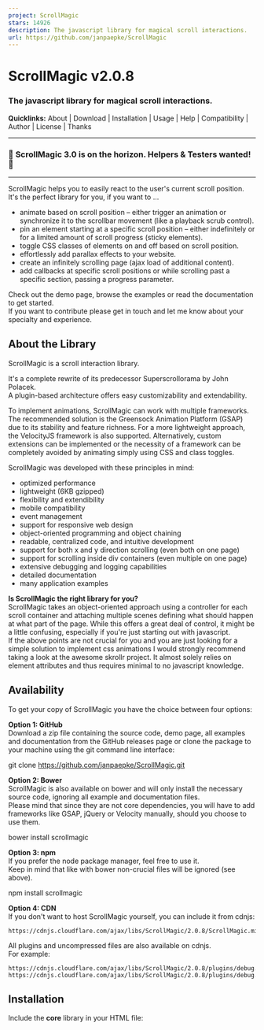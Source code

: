 ```yaml
---
project: ScrollMagic
stars: 14926
description: The javascript library for magical scroll interactions.
url: https://github.com/janpaepke/ScrollMagic
---
```


ScrollMagic v2.0.8
==================

### The javascript library for magical scroll interactions.

**Quicklinks:** About | Download | Installation | Usage | Help | Compatibility | Author | License | Thanks

* * *

### 🚨 **ScrollMagic 3.0 is on the horizon.** Helpers & Testers wanted! 🚨

* * *

ScrollMagic helps you to easily react to the user's current scroll position.  
It's the perfect library for you, if you want to ...

-   animate based on scroll position – either trigger an animation or synchronize it to the scrollbar movement (like a playback scrub control).
-   pin an element starting at a specific scroll position – either indefinitely or for a limited amount of scroll progress (sticky elements).
-   toggle CSS classes of elements on and off based on scroll position.
-   effortlessly add parallax effects to your website.
-   create an infinitely scrolling page (ajax load of additional content).
-   add callbacks at specific scroll positions or while scrolling past a specific section, passing a progress parameter.

Check out the demo page, browse the examples or read the documentation to get started.  
If you want to contribute please get in touch and let me know about your specialty and experience.

About the Library
-----------------

ScrollMagic is a scroll interaction library.

It's a complete rewrite of its predecessor Superscrollorama by John Polacek.  
A plugin-based architecture offers easy customizability and extendability.

To implement animations, ScrollMagic can work with multiple frameworks. The recommended solution is the Greensock Animation Platform (GSAP) due to its stability and feature richness. For a more lightweight approach, the VelocityJS framework is also supported. Alternatively, custom extensions can be implemented or the necessity of a framework can be completely avoided by animating simply using CSS and class toggles.

ScrollMagic was developed with these principles in mind:

-   optimized performance
-   lightweight (6KB gzipped)
-   flexibility and extendibility
-   mobile compatibility
-   event management
-   support for responsive web design
-   object-oriented programming and object chaining
-   readable, centralized code, and intuitive development
-   support for both x and y direction scrolling (even both on one page)
-   support for scrolling inside div containers (even multiple on one page)
-   extensive debugging and logging capabilities
-   detailed documentation
-   many application examples

**Is ScrollMagic the right library for you?**  
ScrollMagic takes an object-oriented approach using a controller for each scroll container and attaching multiple scenes defining what should happen at what part of the page. While this offers a great deal of control, it might be a little confusing, especially if you're just starting out with javascript.  
If the above points are not crucial for you and you are just looking for a simple solution to implement css animations I would strongly recommend taking a look at the awesome skrollr project. It almost solely relies on element attributes and thus requires minimal to no javascript knowledge.

Availability
------------

To get your copy of ScrollMagic you have the choice between four options:

**Option 1: GitHub**  
Download a zip file containing the source code, demo page, all examples and documentation from the GitHub releases page or clone the package to your machine using the git command line interface:

git clone https://github.com/janpaepke/ScrollMagic.git

**Option 2: Bower**  
ScrollMagic is also available on bower and will only install the necessary source code, ignoring all example and documentation files.  
Please mind that since they are not core dependencies, you will have to add frameworks like GSAP, jQuery or Velocity manually, should you choose to use them.

bower install scrollmagic

**Option 3: npm**  
If you prefer the node package manager, feel free to use it.  
Keep in mind that like with bower non-crucial files will be ignored (see above).

npm install scrollmagic

**Option 4: CDN**  
If you don't want to host ScrollMagic yourself, you can include it from cdnjs:

```
https://cdnjs.cloudflare.com/ajax/libs/ScrollMagic/2.0.8/ScrollMagic.min.js
```

All plugins and uncompressed files are also available on cdnjs.  
For example:

```
https://cdnjs.cloudflare.com/ajax/libs/ScrollMagic/2.0.8/plugins/debug.addIndicators.js
https://cdnjs.cloudflare.com/ajax/libs/ScrollMagic/2.0.8/plugins/debug.addIndicators.min.js
```

Installation
------------

Include the **core** library in your HTML file:

<script src\="js/scrollmagic/uncompressed/ScrollMagic.js"\></script\>

And you're ready to go!  
For deployment use the minified version **instead**:

<script src\="js/scrollmagic/minified/ScrollMagic.min.js"\></script\>

_**NOTE:** The logging feature is removed in the minified version due to file size considerations._

To use **plugins** like the indicators visualization, simply include them in addition to the main library:

<script src\="js/scrollmagic/uncompressed/plugins/debug.addIndicators.js"\></script\>

To learn how to configure **RequireJS**, when using AMD, please read here.

Usage
-----

The basic ScrollMagic design pattern is one controller, which has one or more scenes attached to it.  
Each scene is used to define what happens when the container is scrolled to a specific offset.

Here's a basic workflow example:

// init controller
var controller \= new ScrollMagic.Controller();

// create a scene
new ScrollMagic.Scene({
	duration: 100, // the scene should last for a scroll distance of 100px
	offset: 50, // start this scene after scrolling for 50px
})
	.setPin('#my-sticky-element') // pins the element for the the scene's duration
	.addTo(controller); // assign the scene to the controller

To learn more about the ScrollMagic code structure, please read here.

Help
----

To get started, check out the available learning resources in the wiki section.  
Be sure to have a look at the examples to get source code pointers and make use of the documentation for a complete reference.

If you run into trouble using ScrollMagic please follow the Troubleshooting guide.

**Please do not post support requests in the github issue section**, as it's reserved for issue and bug reporting. If all the above options for self-help fail, please use Stack Overflow or the ScrollMagic Premium Support.

Browser Support
---------------

ScrollMagic aims to support all major browsers even in older versions:  
Firefox 26+, Chrome 30+, Safari 5.1+, Opera 10+, IE 9+

About the Author
----------------

I am a creative coder based in Vienna, Austria.

Learn more on my website or Follow me on Twitter

License
-------

ScrollMagic is dual licensed under the MIT license and GPL.  
For more information click here.

Thanks
------

This library was made possible by many people who have supported it with passion, donations, or advice. Special thanks go out to John Polacek, Jack Doyle, Paul Irish, Nicholas Cerminara, Kai Dorschner, Petr Tichy and Dennis Gaebel.
